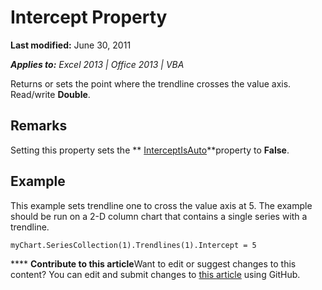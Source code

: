 
# Intercept Property

 **Last modified:** June 30, 2011

 _**Applies to:** Excel 2013 | Office 2013 | VBA_

Returns or sets the point where the trendline crosses the value axis. Read/write  **Double**.


## Remarks

Setting this property sets the  ** [InterceptIsAuto](fd5b2155-8b45-8a67-19c9-8a18a4d3f6f3.md)**property to  **False**.


## Example

This example sets trendline one to cross the value axis at 5. The example should be run on a 2-D column chart that contains a single series with a trendline.


```
myChart.SeriesCollection(1).Trendlines(1).Intercept = 5
```


****   **Contribute to this article**Want to edit or suggest changes to this content? You can edit and submit changes to  [this article](https://github.com/jhershey00/VBA_Excel_Test/OpenXMLCon/articles/9c7c4193-8f9d-0f33-74c7-055a9124320e.md) using GitHub.

